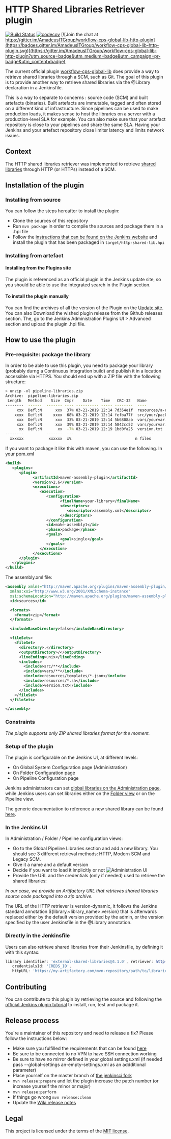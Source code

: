 # HTTP Shared Libraries Retriever plugin

[![Build Status](https://travis-ci.com/AmadeusITGroup/workflow-cps-global-lib-http-plugin.svg?branch=master)](https://travis-ci.org/AmadeusITGroup/workflow-cps-global-lib-http-plugin)
[![codecov](https://codecov.io/gh/AmadeusITGroup/workflow-cps-global-lib-http-plugin/branch/master/graph/badge.svg)](https://codecov.io/gh/AmadeusITGroup/workflow-cps-global-lib-http-plugin)
[![Join the chat at https://gitter.im/AmadeusITGroup/workflow-cps-global-lib-http-plugin](https://badges.gitter.im/AmadeusITGroup/workflow-cps-global-lib-http-plugin.svg)](https://gitter.im/AmadeusITGroup/workflow-cps-global-lib-http-plugin?utm_source=badge&utm_medium=badge&utm_campaign=pr-badge&utm_content=badge)

The current official plugin [workflow-cps-global-lib](https://github.com/jenkinsci/workflow-cps-global-lib-plugin/) does provide a way to retrieve shared libraries through a SCM, such as Git. The goal of this plugin is to provide another way to retrieve shared libraries via the @Library declaration in a Jenkinsfile.

This is a way to separate to concerns : source code (SCM) and built artefacts (binaries). Built artefacts are immutable, tagged and often stored on a different kind of infrastructure. Since pipelines can be used to make production loads, it makes sense to host the libraries on a server with a production-level SLA for example. You can also make sure that your artefact repository is close to your pipelines and share the same SLA. Having your Jenkins and your artefact repository close limitsr latency and limits network issues.

## Context

The HTTP shared libraries retriever was implemented to retrieve [shared libraries](https://jenkins.io/doc/book/pipeline/shared-libraries/) through HTTP (or HTTPs) instead of a SCM.

## Installation of the plugin

### Installing from source

You can follow the steps hereafter to install the plugin:

* Clone the sources of this repository
* Run ```mvn package``` in order to compile the sources and package them in a .hpi file
* Follow the [instructions that can be found on the Jenkins website](https://jenkins.io/doc/book/managing/plugins/#installing-a-plugin) and install the plugin that has been packaged in ```target/http-shared-lib.hpi```

### Installing from artefact

#### Installing from the Plugins site

The plugin is referenced as an official plugin in the Jenkins update site, so you should be able to use the integrated search in the Plugin section.

#### To install the plugin manually

You can find the archives of all the version of the Plugin on the [Update site](https://plugins.jenkins.io/workflow-cps-global-lib-http).
You can also Download the wished plugin release from the Github releases section.
The, go to the Jenkins Administration Plugins UI > Advanced section and upload the plugin .hpi file.

## How to use the plugin

### Pre-requisite: package the library

In order to be able to use this plugin, you need to package your library (probably durng a Continuous Integration build) and publish it in a location accessible via HTTPS.
You should end up with a ZIP file with the following structure:

```bash
> unzip -vl pipeline-libraries.zip
Archive:  pipeline-libraries.zip
 Length   Method    Size  Cmpr    Date    Time   CRC-32   Name
--------  ------  ------- ---- ---------- ----- --------  ----
     xxx  Defl:N      xxx  37% 03-21-2019 12:14 7d354e1f  resources/a-rsc-needed
    xxxx  Defl:N     xxxx  68% 03-21-2019 12:14 fefba77f  src/your/package/YourGroovyClass.groovy
     xxx  Defl:N      xxx  33% 03-21-2019 12:14 5b6808ab  vars/yourvar.groovy
     xxx  Defl:N      xxx  39% 03-21-2019 12:14 5842cc52  vars/yourvar.txt
      xx  Defl:N       xx  -7% 03-21-2019 12:19 1bd0fa25  version.txt
--------          -------  ---                            -------
  xxxxxx           xxxxxx  x%                            n files
```

If you want to package it like this with maven, you can use the following.
In your pom.xml

```xml
<build>
   <plugins>
      <plugin>
            <artifactId>maven-assembly-plugin</artifactId>
            <version>2.6</version>
            <executions>
               <execution>
                  <configuration>
                        <finalName>your-library</finalName>
                        <descriptors>
                           <descriptor>assembly.xml</descriptor>
                        </descriptors>
                  </configuration>
                  <id>make-assembly1</id>
                  <phase>package</phase>
                  <goals>
                        <goal>single</goal>
                  </goals>
               </execution>
            </executions>
      </plugin>
   </plugins>
</build>
```

The assembly.xml file:

```xml
<assembly xmlns="http://maven.apache.org/plugins/maven-assembly-plugin/assembly/1.1.3"
  xmlns:xsi="http://www.w3.org/2001/XMLSchema-instance"
  xsi:schemaLocation="http://maven.apache.org/plugins/maven-assembly-plugin/assembly/1.1.3 http://maven.apache.org/xsd/assembly-1.1.3.xsd">
  <id>sources</id>

  <formats>
    <format>zip</format>
  </formats>

  <includeBaseDirectory>false</includeBaseDirectory>

  <fileSets>
    <fileSet>
      <directory>.</directory>
      <outputDirectory>/</outputDirectory>
      <lineEnding>unix</lineEnding>
      <includes>
        <include>src/**</include>
        <include>vars/**</include>
        <include>resources/templates/*.json</include>
        <include>resources/*.sh</include>
        <include>version.txt</include>
      </includes>
    </fileSet>
  </fileSets>

</assembly>
```

### Constraints

*The plugin supports only ZIP shared libraries format for the moment.*

### Setup of the plugin

The plugin is configurable on the Jenkins UI, at different levels:

* On Global System Configuration page (Administration)
* On Folder Configuration page
* On Pipeline Configuration page

Jenkins administrators can set [global libraries on the Administration page](https://jenkins.io/doc/book/pipeline/shared-libraries/#global-shared-libraries), while Jenkins users can set libraries either on the [Folder view](https://jenkins.io/doc/book/pipeline/shared-libraries/#folder-level-shared-libraries) or on the Pipeline view.

The generic documentation to reference a new shared library can be found [here](https://jenkins.io/doc/book/pipeline/shared-libraries/#using-libraries).

### In the Jenkins UI

In Administration / Folder / Pipeline configuration views:

* Go to the Global Pipeline Libraries section and add a new library. You should see 3 different retrieval methods: HTTP, Modern SCM and Legacy SCM.
* Give it a name and a default version
* Decide if you want to load it implicitly or not
![Administration UI](doc/HTTPRetrieverAdminConfig.png)
* Provide the URL and the credentials (only if needed) used to retrieve the shared libraries: 

*In our case, we provide an Artifactory URL that retrieves shared libraries source code packaged into a zip archive.*

The URL of the HTTP retriever is version-dynamic, it follows the Jenkins standard annotation ${library.<library_name>.version} that is afterwards replaced either by the default version provided by the admin, or the version specified by the user Jenkinsfile in the @Library annotation.

### Directly in the Jenkinsfile

Users can also retrieve shared libraries from their Jenkinsfile, by defining it with this syntax:

```groovy
library identifier: 'external-shared-libraries@4.1.0', retriever: http(
   credentialsId: 'CREDS_ID',
   httpURL: 'https://my-artifactory.com/mvn-repository/path/to/libraries/external-shared-libraries/${library.external-shared-libraries.version}/external-shared-libraries-${library.external-shared-libraries.version}.zip')
```

## Contributing

You can contribute to this plugin by retrieving the source and following the [official Jenkins plugin tutorial](https://wiki.jenkins.io/display/JENKINS/Plugin+tutorial) to install, run, test and package it.

## Release process

You're a maintainer of this repository and need to release a fix? Please follow the instructions below:

* Make sure you fulfilled the requirements that can be found [here](https://jenkins.io/doc/developer/publishing/releasing/)
* Be sure to be connected to no VPN to have SSH connection working
* Be sure to have no mirror defined in your global settings.xml (if needed pass --global-settings an-empty-settings.xml as an addditional parameter)
* Place yourself on the master branch of [the jenkinsci fork](https://github.com/jenkinsci/workflow-cps-global-lib-http-plugin)
* ```mvn release:prepare``` and let the plugin increase the patch number (or increase yourself the minor or major)
* ```mvn release:perform```
* If things go wrong ```mvn release:clean```
* Update the [Wiki release notes](https://wiki.jenkins.io/display/JENKINS/HTTP+Shared+Libraries+Retriever+plugin)

## Legal

This project is licensed under the terms of the [MIT license](LICENSE).
